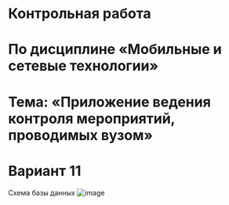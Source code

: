 # Контрольная работа
# По дисциплине «Мобильные и сетевые технологии»
# Тема: «Приложение ведения контроля мероприятий, проводимых вузом»
# Вариант 11


Схема базы данных
![image](https://user-images.githubusercontent.com/92991750/148738561-6300de54-bf59-48b3-8d27-69527df163dd.png)
